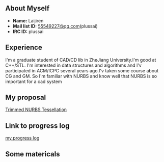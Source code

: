 ## About Myself

-   **Name:** Laijiren
-   **Mail list ID:** 55549227@qq.com(plussai)
-   **IRC ID:** plussai

## Experience

I'm a graduate student of CAD/CD lib in ZheJiang University.I'm good at
C++/STL. I'm interested in data structures and algorithms and I'v
participated in ACM/ICPC several years ago.I'v taken some course about
CG and GM. So I'm familiar with NURBS and know well that NURBS is so
important for a cad system

## My proposal

[Trimmed NURBS
Tessellation](http://www.google-melange.com/gsoc/proposal/review/google/gsoc2012/plussai/1)

## Link to progress log

[my progress log](Plussai/GSoC_2012_log.md)

## Some matericals
